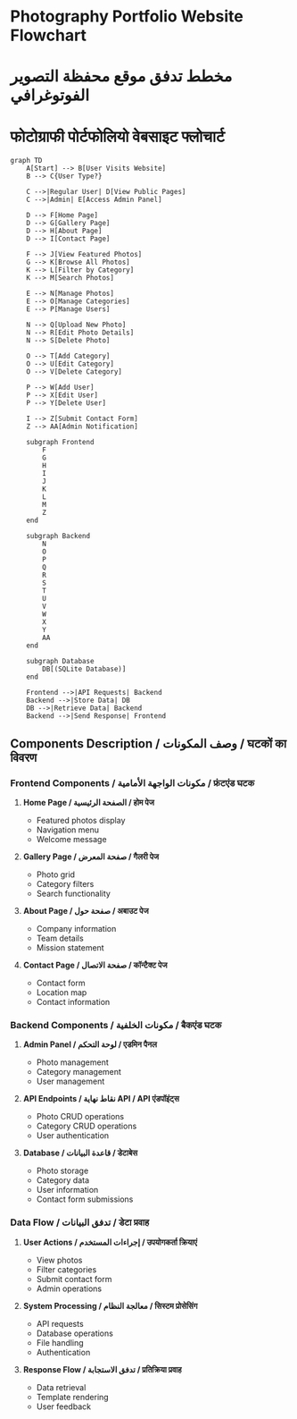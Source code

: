 # Photography Portfolio Website Flowchart
# مخطط تدفق موقع محفظة التصوير الفوتوغرافي
# फोटोग्राफी पोर्टफोलियो वेबसाइट फ्लोचार्ट

```mermaid
graph TD
    A[Start] --> B[User Visits Website]
    B --> C{User Type?}
    
    C -->|Regular User| D[View Public Pages]
    C -->|Admin| E[Access Admin Panel]
    
    D --> F[Home Page]
    D --> G[Gallery Page]
    D --> H[About Page]
    D --> I[Contact Page]
    
    F --> J[View Featured Photos]
    G --> K[Browse All Photos]
    K --> L[Filter by Category]
    K --> M[Search Photos]
    
    E --> N[Manage Photos]
    E --> O[Manage Categories]
    E --> P[Manage Users]
    
    N --> Q[Upload New Photo]
    N --> R[Edit Photo Details]
    N --> S[Delete Photo]
    
    O --> T[Add Category]
    O --> U[Edit Category]
    O --> V[Delete Category]
    
    P --> W[Add User]
    P --> X[Edit User]
    P --> Y[Delete User]
    
    I --> Z[Submit Contact Form]
    Z --> AA[Admin Notification]
    
    subgraph Frontend
        F
        G
        H
        I
        J
        K
        L
        M
        Z
    end
    
    subgraph Backend
        N
        O
        P
        Q
        R
        S
        T
        U
        V
        W
        X
        Y
        AA
    end
    
    subgraph Database
        DB[(SQLite Database)]
    end
    
    Frontend -->|API Requests| Backend
    Backend -->|Store Data| DB
    DB -->|Retrieve Data| Backend
    Backend -->|Send Response| Frontend
```

## Components Description / وصف المكونات / घटकों का विवरण

### Frontend Components / مكونات الواجهة الأمامية / फ्रंटएंड घटक
1. **Home Page / الصفحة الرئيسية / होम पेज**
   - Featured photos display
   - Navigation menu
   - Welcome message

2. **Gallery Page / صفحة المعرض / गैलरी पेज**
   - Photo grid
   - Category filters
   - Search functionality

3. **About Page / صفحة حول / अबाउट पेज**
   - Company information
   - Team details
   - Mission statement

4. **Contact Page / صفحة الاتصال / कॉन्टैक्ट पेज**
   - Contact form
   - Location map
   - Contact information

### Backend Components / مكونات الخلفية / बैकएंड घटक
1. **Admin Panel / لوحة التحكم / एडमिन पैनल**
   - Photo management
   - Category management
   - User management

2. **API Endpoints / نقاط نهاية API / API एंडपॉइंट्स**
   - Photo CRUD operations
   - Category CRUD operations
   - User authentication

3. **Database / قاعدة البيانات / डेटाबेस**
   - Photo storage
   - Category data
   - User information
   - Contact form submissions

### Data Flow / تدفق البيانات / डेटा प्रवाह
1. **User Actions / إجراءات المستخدم / उपयोगकर्ता क्रियाएं**
   - View photos
   - Filter categories
   - Submit contact form
   - Admin operations

2. **System Processing / معالجة النظام / सिस्टम प्रोसेसिंग**
   - API requests
   - Database operations
   - File handling
   - Authentication

3. **Response Flow / تدفق الاستجابة / प्रतिक्रिया प्रवाह**
   - Data retrieval
   - Template rendering
   - User feedback 